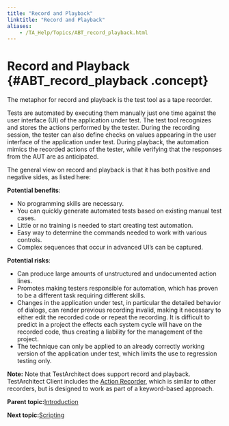 ```yaml
--- 
title: "Record and Playback"
linktitle: "Record and Playback"
aliases: 
    - /TA_Help/Topics/ABT_record_playback.html
---
```

# Record and Playback {#ABT_record_playback .concept}

The metaphor for record and playback is the test tool as a tape recorder.

Tests are automated by executing them manually just one time against the user interface \(UI\) of the application under test. The test tool recognizes and stores the actions performed by the tester. During the recording session, the tester can also define checks on values appearing in the user interface of the application under test. During playback, the automation mimics the recorded actions of the tester, while verifying that the responses from the AUT are as anticipated.

The general view on record and playback is that it has both positive and negative sides, as listed here:

**Potential benefits**:

-   No programming skills are necessary.
-   You can quickly generate automated tests based on existing manual test cases.
-   Little or no training is needed to start creating test automation.
-   Easy way to determine the commands needed to work with various controls.
-   Complex sequences that occur in advanced UI’s can be captured.

**Potential risks**:

-   Can produce large amounts of unstructured and undocumented action lines.
-   Promotes making testers responsible for automation, which has proven to be a different task requiring different skills.
-   Changes in the application under test, in particular the detailed behavior of dialogs, can render previous recording invalid, making it necessary to either edit the recorded code or repeat the recording. It is difficult to predict in a project the effects each system cycle will have on the recorded code, thus creating a liability for the management of the project.
-   The technique can only be applied to an already correctly working version of the application under test, which limits the use to regression testing only.

**Note:** Note that TestArchitect does support record and playback. TestArchitect Client includes the [Action Recorder](Creating_and_using_actions_AR.html), which is similar to other recorders, but is designed to work as part of a keyword-based approach.

**Parent topic:**[Introduction](../../TA_Help/Topics/ABT_Intro.html)

**Next topic:**[Scripting](../../TA_Help/Topics/ABT_Scripting.html)

